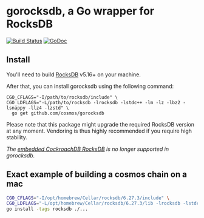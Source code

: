# gorocksdb, a Go wrapper for RocksDB

[![Build Status](https://travis-ci.org/cosmos/gorocksdb.svg)](https://travis-ci.org/tecbot/gorocksdb)
[![GoDoc](https://godoc.org/github.com/tecbot/gorocksdb?status.svg)](http://godoc.org/github.com/tecbot/gorocksdb)

## Install

You'll need to build [RocksDB](https://github.com/facebook/rocksdb) v5.16+ on
your machine.

After that, you can install gorocksdb using the following command:

```
CGO_CFLAGS="-I/path/to/rocksdb/include" \
CGO_LDFLAGS="-L/path/to/rocksdb -lrocksdb -lstdc++ -lm -lz -lbz2 -lsnappy -llz4 -lzstd" \
  go get github.com/cosmos/gorocksdb
```

Please note that this package might upgrade the required RocksDB version at any
moment. Vendoring is thus highly recommended if you require high stability.

*The [embedded CockroachDB RocksDB](https://github.com/cockroachdb/c-rocksdb) is
no longer supported in gorocksdb.*

## Exact example of building a cosmos chain on a mac

```bash
CGO_CFLAGS="-I/opt/homebrew/Cellar/rocksdb/6.27.3/include" \
CGO_LDFLAGS="-L/opt/homebrew/Cellar/rocksdb/6.27.3/lib -lrocksdb -lstdc++ -lm -lz -lbz2 -lsnappy -llz4 -lzstd -L/opt/homebrew/Cellar/snappy/1.1.9/lib -L/opt/homebrew/Cellar/lz4/1.9.3/lib/ -L /opt/homebrew/Cellar/zstd/1.5.0/lib/"  \
go install -tags rocksdb ./...
```

